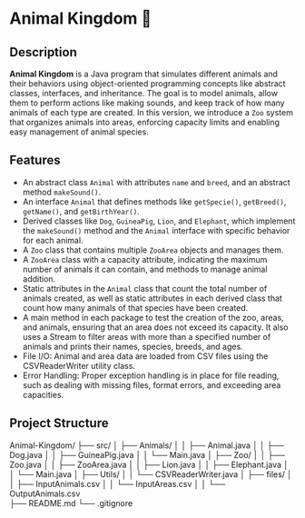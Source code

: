 # Animal Kingdom 🦁

## Description
**Animal Kingdom** is a Java program that simulates different animals and their behaviors using object-oriented programming concepts like abstract classes, interfaces, and inheritance. The goal is to model animals, allow them to perform actions like making sounds, and keep track of how many animals of each type are created. In this version, we introduce a `Zoo` system that organizes animals into areas, enforcing capacity limits and enabling easy management of animal species.

## Features
- An abstract class `Animal` with attributes `name` and `breed`, and an abstract method `makeSound()`.
- An interface `Animal` that defines methods like `getSpecie()`, `getBreed()`, `getName()`, and `getBirthYear()`.
- Derived classes like `Dog`, `GuineaPig`, `Lion`, and `Elephant`, which implement the `makeSound()` method and the `Animal` interface with specific behavior for each animal.
- A `Zoo` class that contains multiple `ZooArea` objects and manages them.
- A `ZooArea` class with a capacity attribute, indicating the maximum number of animals it can contain, and methods to manage animal addition.
- Static attributes in the `Animal` class that count the total number of animals created, as well as static attributes in each derived class that count how many animals of that species have been created.
- A main method in each package to test the creation of the zoo, areas, and animals, ensuring that an area does not exceed its capacity. It also uses a Stream to filter areas with more than a specified number of animals and prints their names, species, breeds, and ages.
- File I/O: Animal and area data are loaded from CSV files using the CSVReaderWriter utility class.
- Error Handling: Proper exception handling is in place for file reading, such as dealing with missing files, format errors, and exceeding area capacities.

## Project Structure

Animal-Kingdom/
├── src/
│   ├── Animals/
│   │   ├── Animal.java
│   │   ├── Dog.java
│   │   ├── GuineaPig.java
│   │   └── Main.java
│   ├── Zoo/
│   │   ├── Zoo.java
│   │   ├── ZooArea.java
│   │   ├── Lion.java
│   │   ├── Elephant.java
│   │   └── Main.java
│   ├── Utils/
│   │   └── CSVReaderWriter.java
│   ├── files/
│   │   ├── InputAnimals.csv
│   │   └── InputAreas.csv
│   │   └── OutputAnimals.csv  
├── README.md
└── .gitignore



